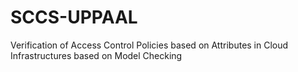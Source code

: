 # SCCS-UPPAAL
Verification of Access Control Policies based on Attributes in Cloud Infrastructures based on Model Checking
